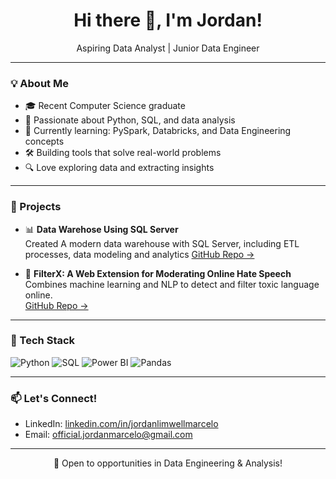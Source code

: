 <h1 align="center">Hi there 👋, I'm Jordan!</h1>

<p align="center">
  Aspiring Data Analyst | Junior Data Engineer
</p>

---

### 💡 About Me

- 🎓 Recent Computer Science graduate  
- 🐍 Passionate about Python, SQL, and data analysis  
- 🧠 Currently learning: PySpark, Databricks, and Data Engineering concepts  
- 🛠️ Building tools that solve real-world problems  
- 🔍 Love exploring data and extracting insights  

---

### 🧪 Projects

- 📊 **Data Warehose Using SQL Server**  
  Created A modern data warehouse with SQL Server, including ETL processes, data modeling and analytics
  [GitHub Repo →](https://github.com/jordan-limwell/data-warehouse-sql-server)

- 🔎 **FilterX: A Web Extension for Moderating Online Hate Speech**  
  Combines machine learning and NLP to detect and filter toxic language online.  
  [GitHub Repo →](https://github.com/jordan-limwell/filterX)

---

### 🧰 Tech Stack

![Python](https://img.shields.io/badge/Python-3776AB?style=flat&logo=python&logoColor=white)
![SQL](https://img.shields.io/badge/SQL-4479A1?style=flat&logo=postgresql&logoColor=white)
![Power BI](https://img.shields.io/badge/Power%20BI-F2C811?style=flat&logo=powerbi&logoColor=black)
![Pandas](https://img.shields.io/badge/Pandas-150458?style=flat&logo=pandas&logoColor=white)

---

### 📫 Let's Connect!

- LinkedIn: [linkedin.com/in/jordanlimwellmarcelo](https://www.linkedin.com/in/jordanlimwellmarcelo/)  
- Email: official.jordanmarcelo@gmail.com 
---

<p align="center">
  🚀 Open to opportunities in Data Engineering & Analysis!
</p>
